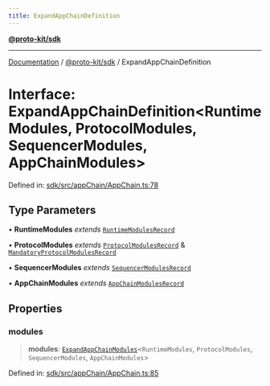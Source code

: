 ```yaml
---
title: ExpandAppChainDefinition
---
```


[**@proto-kit/sdk**](../README.md)

***

[Documentation](../../../README.md) / [@proto-kit/sdk](../README.md) / ExpandAppChainDefinition

# Interface: ExpandAppChainDefinition\<RuntimeModules, ProtocolModules, SequencerModules, AppChainModules\>

Defined in: [sdk/src/appChain/AppChain.ts:78](https://github.com/proto-kit/framework/blob/b953c754e500c62f01fbbd6d09adfb2f5577269d/packages/sdk/src/appChain/AppChain.ts#L78)

## Type Parameters

• **RuntimeModules** *extends* [`RuntimeModulesRecord`](../../module/type-aliases/RuntimeModulesRecord.md)

• **ProtocolModules** *extends* [`ProtocolModulesRecord`](../../protocol/type-aliases/ProtocolModulesRecord.md) & [`MandatoryProtocolModulesRecord`](../../protocol/type-aliases/MandatoryProtocolModulesRecord.md)

• **SequencerModules** *extends* [`SequencerModulesRecord`](../../sequencer/type-aliases/SequencerModulesRecord.md)

• **AppChainModules** *extends* [`AppChainModulesRecord`](../type-aliases/AppChainModulesRecord.md)

## Properties

### modules

> **modules**: [`ExpandAppChainModules`](../type-aliases/ExpandAppChainModules.md)\<`RuntimeModules`, `ProtocolModules`, `SequencerModules`, `AppChainModules`\>

Defined in: [sdk/src/appChain/AppChain.ts:85](https://github.com/proto-kit/framework/blob/b953c754e500c62f01fbbd6d09adfb2f5577269d/packages/sdk/src/appChain/AppChain.ts#L85)

